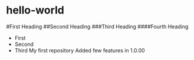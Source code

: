 # hello-world
#First Heading
##Second Heading
###Third Heading
####Fourth Heading

* First
* Second
* Third
My first repository
Added few features in 1.0.00
